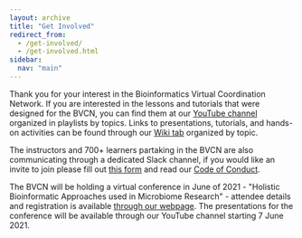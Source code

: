 ```yaml
---
layout: archive
title: "Get Involved"
redirect_from: 
  - /get-involved/
  - /get-involved.html
sidebar:
  nav: "main"
---
```


Thank you for your interest in the Bioinformatics Virtual Coordination Network. If you are interested in the lessons and tutorials that were designed for the BVCN, you can find them at our [YouTube channel](https://www.youtube.com/channel/UC5qVqcvUPfgPQWOhBaR_Low) organized in playlists by topics. Links to presentations, tutorials, and hands-on activities can be found through our [Wiki tab](https://github.com/biovcnet/biovcnet.github.io/wiki) organized by topic.

The instructors and 700+ learners partaking in the BVCN are also communicating through a dedicated Slack channel, if you would like an invite to join please fill out [this form](https://forms.gle/bwe3pmAF2YppUT5d7) and read our [Code of Conduct](https://biovcnet.github.io/code-of-conduct.html).

The BVCN will be holding a virtual conference in June of 2021 - "Holistic Bioinformatic Approaches used in Microbiome Research" - attendee details and registration is available [through our webpage](https://biovcnet.github.io/_pages/conference-2021/). The presentations for the conference will be available through our YouTube channel starting 7 June 2021.
